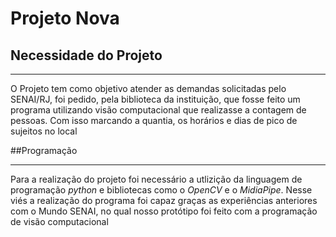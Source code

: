 # Projeto Nova

## Necessidade do Projeto

---

O Projeto tem como objetivo atender as demandas solicitadas pelo SENAI/RJ, foi pedido, pela biblioteca da instituição,  que fosse feito um programa utilizando visão computacional
que realizasse a contagem de pessoas. Com isso marcando a quantia, os horários e dias de pico de sujeitos no local

##Programação

---

Para a realização do projeto foi necessário a utlizição da linguagem de programação *python* e bibliotecas como o *OpenCV* e o *MidiaPipe*. Nesse viés a realização do programa foi 
capaz graças as experiências anteriores com o Mundo SENAI, no qual nosso protótipo foi feito com a programação de visão computacional 

